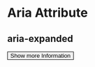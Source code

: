 # Aria Attribute
## aria-expanded

<button aria-expanded="false" style="border: 1px solid black;" onClick="alert('Demo Info')">Show more Information</button>
